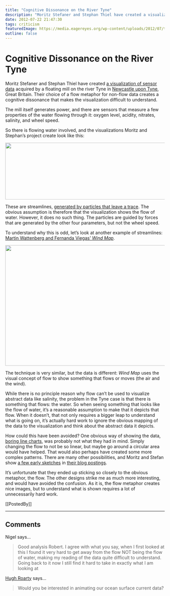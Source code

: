 ```yaml
---
title: "Cognitive Dissonance on the River Tyne"
description: "Moritz Stefaner and Stephan Thiel have created a visualization of sensor data acquired by a floating mill on the river Tyne in Newcastle upon Tyne, Great Britain. Their choice of a flow metaphor for non-flow data creates a cognitive dissonance that makes the visualization difficult to understand."
date: 2012-07-22 21:47:30
tags: criticism
featuredImage: https://media.eagereyes.org/wp-content/uploads/2012/07/tyne.png
outline: false
---
```


# Cognitive Dissonance on the River Tyne

Moritz Stefaner and Stephan Thiel have created <a href="http://www.flowmill.org/tyne">a visualization of sensor data</a> acquired by a floating mill on the river Tyne in <a href="http://en.wikipedia.org/wiki/Newcastle_upon_Tyne">Newcastle upon Tyne</a>, Great Britain. Their choice of a flow metaphor for non-flow data creates a cognitive dissonance that makes the visualization difficult to understand.

The mill itself generates power, and there are sensors that measure a few properties of the water flowing through it: oxygen level, acidity, nitrates, salinity, and wheel speed.

So there is flowing water involved, and the visualizations Moritz and Stephan’s project create look like this:

<p align="center"><img class="aligncenter size-full wp-image-1993" title="Tyne" src="https://media.eagereyes.org/wp-content/uploads/2012/07/tyne.png" alt="" width="600" height="179" /></p>

These are streamlines, <a href="http://well-formed-data.net/archives/782/tyne-simulation-as-visualization">generated by particles that leave a trace</a>. The obvious assumption is therefore that the visualization shows the flow of water. However, it does no such thing. The particles are guided by forces that are generated by the other four parameters, but not the wheel speed.

To understand why this is odd, let’s look at another example of streamlines: <a href="http://hint.fm/wind/">Martin Wattenberg and Fernanda Viegas’ <em>Wind Map</em></a>.

<p align="center"><img class="aligncenter size-full wp-image-1994" title="Wind Map" src="https://media.eagereyes.org/wp-content/uploads/2012/07/wind.png" alt="" width="600" height="380" /></p>

The technique is very similar, but the data is different: <em>Wind Map</em> uses the visual concept of flow to show something that flows or moves (the air and the wind).

While there is no principle reason why flow can’t be used to visualize abstract data like salinity, the problem in the Tyne case is that there is something that flows: the water. So when seeing something that looks like the flow of water, it’s a reasonable assumption to make that it depicts that flow. When it doesn’t, that not only requires a bigger leap to understand what is going on, it’s actually hard work to ignore the obvious mapping of the data to the visualization and think about the abstract data it depicts.

How could this have been avoided? One obvious way of showing the data, <a href="http://www.flowmill.org/streaming">boring line charts</a>, was probably not what they had in mind. Simply changing the flow to not be so linear, but maybe go around a circular area would have helped. That would also perhaps have created some more complex patterns. There are many other possibilities, and Moritz and Stefan show <a href="http://well-formed-data.net/archives/782/tyne-simulation-as-visualization">a few early sketches</a> in <a href="http://www.nand.io/visualisation/tyne">their blog postings</a>.

It’s unfortunate that they ended up sticking so closely to the obvious metaphor, the flow. The other designs strike me as much more interesting, and would have avoided the confusion. As it is, the flow metaphor creates nice images, but to understand what is shown requires a lot of unnecessarily hard work.

[[PostedBy]]

<aside class="comments">

---
## Comments

Nigel says…
>	Good analysis Robert. I agree with what you say, when I first looked at this I found it very hard to get away from the flow NOT being the flow of water, making my reading of the data quite difficult to understand. Going back to it now I still find it hard to take in exactly what I am looking at

<a href="http://marine.rutgers.edu/cool/maracoos/imagery/" rel="nofollow noopener" target="_blank">Hugh Roarty</a> says…
>	Would you be interested in animating our ocean surface current data?

</aside>

